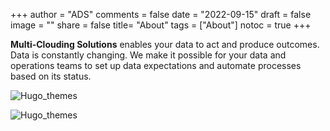 +++
author = "ADS"
comments = false
date = "2022-09-15"
draft = false
image = ""
share = false
title= "About"
tags = ["About"]
notoc = true
+++


**Multi-Clouding Solutions** enables your data to act and produce outcomes.
Data is constantly changing. We make it possible for your data and operations teams to set up data expectations and automate processes based on its status.



![Hugo_themes](/blog/images/about.png)

![Hugo_themes](/blog/images/automation.jpg)


